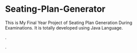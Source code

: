 # Seating-Plan-Generator

This is My Final Year Project of Seating Plan Generation During Examinations. It is totally developed using Java Language.












.













































































































































































































.






































